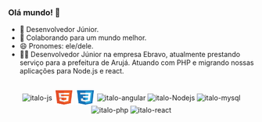 ### Olá mundo! 👋




- 🌱 Desenvolvedor Júnior.
- 👯 Colaborando para um mundo melhor.
- 😄 Pronomes: ele/dele.
- 👨‍💻 Desenvolvedor Júnior na empresa Ebravo, atualmente prestando serviço para a prefeitura de Arujá. Atuando com PHP e migrando nossas aplicações para
Node.js e react.


 <div align="center" style="display: inline_block"><br>
  <img align="center" alt="italo-js" height="50" width="50" src="https://i.imgur.com/XAB2aiO.png">
  <img align="center" alt="italo-HTML" height="30" width="40" src="https://raw.githubusercontent.com/devicons/devicon/master/icons/html5/html5-original.svg">
  <img align="center" alt="italo-CSS" height="30" width="40" src="https://raw.githubusercontent.com/devicons/devicon/master/icons/css3/css3-original.svg">
  <img align="center" alt="italo-angular" height="30" width="40" src="https://cdn.jsdelivr.net/gh/devicons/devicon/icons/angularjs/angularjs-plain.svg">
    <img align="center" alt="italo-Nodejs" height="30" width="40" src="https://cdn0.iconfinder.com/data/icons/designer-skills/128/node-js-512.png">
   <img align="center" alt="italo-mysql" height="50" width="60" src="https://cdn.jsdelivr.net/gh/devicons/devicon/icons/mysql/mysql-original-wordmark.svg"> 
  <img align="center" alt="italo-php" height="40" width="50" src="https://i.imgur.com/E8ea6W7.png">
  <img align="center" alt="italo-react" height="40" width="50" src="https://i.imgur.com/dVeSWjo.png">
 </div>

  

